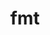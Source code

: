 ---
title: "fmt"
layout: cache
categories: [package, develop-2023-06-04]
meta: {"versions": ["10.0.0", "9.1.0"], "compilers": ["gcc@=11.1.0", "gcc@=12.3.0"], "oss": ["amzn2", "ubuntu20.04"], "platforms": ["linux"], "targets": ["neoverse_v1", "x86_64_v3"], "stacks": ["aws-pcluster-neoverse_n1", "aws-pcluster-neoverse_v1", "e4s", "root"], "num_specs": 2, "num_specs_by_stack": {"aws-pcluster-neoverse_n1": 1, "root": 2, "aws-pcluster-neoverse_v1": 1, "e4s": 1}}
spec_details: [{"hash": "wkm3rwxgkmi6koc57yvdp67dmkvvrz3s", "compiler": "gcc@=12.3.0", "versions": ["9.1.0"], "os": "amzn2", "platform": "linux", "target": "neoverse_v1", "variants": ["build_system=cmake", "build_type=Release", "cxxstd=11", "generator=make", "~ipo", "patches=08fb707", "+pic", "~shared"], "stacks": ["aws-pcluster-neoverse_n1", "root", "aws-pcluster-neoverse_v1"], "size": "-", "tarball": "https://binaries.spack.io/develop-2023-06-04/build_cache/linux-amzn2-neoverse_v1/gcc-12.3.0/fmt-9.1.0/linux-amzn2-neoverse_v1-gcc-12.3.0-fmt-9.1.0-wkm3rwxgkmi6koc57yvdp67dmkvvrz3s.spack"}, {"hash": "3uuqcwg2j2c3ivhha5ydjxcrqn4fs4jx", "compiler": "gcc@=11.1.0", "versions": ["10.0.0"], "os": "ubuntu20.04", "platform": "linux", "target": "x86_64_v3", "variants": ["build_system=cmake", "build_type=Release", "cxxstd=11", "generator=make", "~ipo", "+pic", "~shared"], "stacks": ["e4s", "root"], "size": "-", "tarball": "https://binaries.spack.io/develop-2023-06-04/build_cache/linux-ubuntu20.04-x86_64_v3/gcc-11.1.0/fmt-10.0.0/linux-ubuntu20.04-x86_64_v3-gcc-11.1.0-fmt-10.0.0-3uuqcwg2j2c3ivhha5ydjxcrqn4fs4jx.spack"}]
---